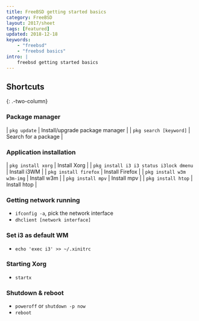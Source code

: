 ```yaml
---
title: FreeBSD getting started basics
category: FreeBSD
layout: 2017/sheet
tags: [Featured]
updated: 2018-12-18
keywords:
    - "freebsd"
    - "freebsd basics"
intro: |
    freebsd getting started basics
---
```


Shortcuts
---------
{: .-two-column}

### Package manager

| `pkg update` | Install/upgrade package manager |
| `pkg search [keyword]` | Search for a package |

### Application installation

| `pkg install xorg` | Install Xorg |
| `pkg install i3 i3 status i3lock dmenu` | Install i3WM |
| `pkg install firefox` | Install Firefox |
| `pkg install w3m w3m-img` | Install w3m |
| `pkg install mpv` | Install mpv |
| `pkg install htop` | Install htop |
  
### Getting network running

+ `ifconfig -a`, pick the network interface 
+ `dhclient [network interface]`

### Set i3 as default WM

+ `echo 'exec i3' >> ~/.xinitrc`

### Starting Xorg

+ `startx`

### Shutdown & reboot

+ `poweroff` or `shutdown -p now`
+ `reboot`